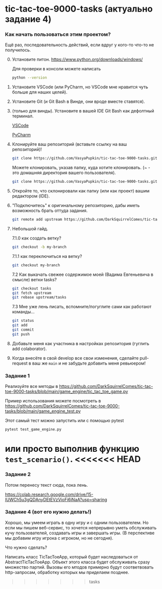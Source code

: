 # tic-tac-toe-9000-tasks (актуально задание 4)

### Как начать пользоваться этим проектом?
Ещё раз, последовательность действий, если вдруг у кого-то что-то не получилось.

0. Установите питон. https://www.python.org/downloads/windows/

    Для проверки в консоли можете написать
    
    ```bash
    python --version
    ```

1. Установите VSCode (или PyCharm, но VSCode мне нравится чуть больше для наших целей).

2. Установите Git (и Git Bash в Винде, они вроде вместе ставятся).

3. (только для винды). Установите в вашей IDE Git Bash как дефолтный терминал. 

    [VSCode](https://stackoverflow.com/questions/42606837/how-do-i-use-bash-on-windows-from-the-visual-studio-code-integrated-terminal) 

    [PyCharm](https://coderoad.ru/20573213/%D0%92%D1%81%D1%82%D1%80%D0%BE%D0%B8%D1%82%D1%8C-Git-bash-%D0%B2-PyCharm-%D0%BA%D0%B0%D0%BA-%D0%B2%D0%BD%D0%B5%D1%88%D0%BD%D0%B8%D0%B9-%D0%B8%D0%BD%D1%81%D1%82%D1%80%D1%83%D0%BC%D0%B5%D0%BD%D1%82-%D0%B8-%D1%80%D0%B0%D0%B1%D0%BE%D1%82%D0%B0%D1%82%D1%8C-%D1%81-%D0%BD%D0%B8%D0%BC-%D0%B2-%D0%BE%D0%BA%D0%BD%D0%B5)

4. Клонируйте ваш репозиторий (вставьте ссылку на ваш репозиторий)!

    ```bash
    git clone https://github.com/VasyaPupkin/tic-tac-toe-9000-tasks.git
    ```

    Можете клонировать, указав папку, куда хотите клонировать. (~ - это домашняя директория вашего пользователя).

    ```bash
    git clone https://github.com/VasyaPupkin/tic-tac-toe-9000-tasks.git ~/my/favorite/folder
    ```

5. Откройте то, что склонировали как папку (или как проект) вашим редактором (IDE).

6. "Подключитесь" к оригинальному репозиторию, дабы иметь возможность брать оттуда задания.

    ```bash
    git remote add upstream https://github.com/DarkSquirrelComes/tic-tac-toe-9000-tasks.git
    ```

7. Небольшой гайд. 

    7.1.0 как создать ветку?
    
    ```bash
    git checkout -b my-branch
    ```

    7.1.1 как переключиться на ветку?
    
    ```bash
    git checkout my-branch
    ```

    7.2 Как выкачать свежее содержимое моей (Вадима Евгеньевича в смысле) ветки tasks?

    ```bash
    git checkout tasks
    git fetch upstream
    git rebase upstream/tasks
    ```

    7.3 Мне уже лень писать, вспомните/погуглите сами как работают команды...
    ```bash
    git status
    git add
    git commit
    git push
    ```
8. Добавьте меня как участника в настройках репозитория (гуглить add colaborator).

9. Когда внесёте в свой develop все свои изменения, сделайте pull-request в ваш же `main` и не забудьте добавить меня ревьюером! 

### Задание 1
Реализуйте все методы в https://github.com/DarkSquirrelComes/tic-tac-toe-9000-tasks/blob/main/game_engine/tic_tac_toe_game.py

Пример использования можете посмотреть в https://github.com/DarkSquirrelComes/tic-tac-toe-9000-tasks/blob/main/game_engine_test.py

Этот самый тест можно запустить или с помощью pytest
```bash
pytest test_game_engine.py
```
или просто выполнив функцию ```test_scenario()```.
<<<<<<< HEAD
=======

### Задание 2
Потом перенесу текст сюда, пока лень.

https://colab.research.google.com/drive/15-IUWCh5u3gQDAnyDEtEVzVioFi6iNaA?usp=sharing

### Задание 4 (вот его нужно делать!)

Хорошо, мы умеем играть в одну игру и с одним пользователем. Но если мы пишем веб-сервис, то хочется непрерывно уметь обслуживать кучу пользователей, создавать игры и завершать игры. (В перспективе мы добавим игру игрока с игроком, но не сегодня).

Что нужно сделать?

Написать класс TicTacToeApp, который будет наследоваться от AbstractTicTacToeApp. Объект этого класса будет обслуживать сразу множество партий. Вызовы его мтодов примерно будут соответвовать http-запросам, обработку которых мы приделаем позднее.
>>>>>>> tasks
